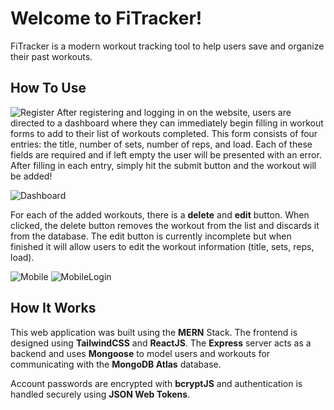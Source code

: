 # Welcome to FiTracker!

FiTracker is a modern workout tracking tool to help users save and organize their past workouts.

## How To Use

![Register](https://cdn.discordapp.com/attachments/1075512442437771355/1076006604731854848/Register.png)
After registering and logging in on the website, users are directed to a dashboard where they can immediately begin filling in workout forms to add to their list of workouts completed. This form consists of four entries: the title, number of sets, number of reps, and load. Each of these fields are required and if left empty the user will be presented with an error. After filling in each entry, simply hit the submit button and the workout will be added!

![Dashboard](https://cdn.discordapp.com/attachments/1075512442437771355/1076006605008683078/Landing.png)

For each of the added workouts, there is a **delete** and **edit** button. When clicked, the delete button removes the workout from the list and discards it from the database. The edit button is currently incomplete but when finished it will allow users to edit the workout information (title, sets, reps, load).

![Mobile](https://cdn.discordapp.com/attachments/1075512442437771355/1076006605361008691/Mobile.png)
![MobileLogin](https://cdn.discordapp.com/attachments/1075512442437771355/1076006605734297711/Mobile_Login.png)

## How It Works

This web application was built using the **MERN** Stack. The frontend is designed using **TailwindCSS** and **ReactJS**. The **Express** server acts as a backend and uses **Mongoose** to model users and workouts for communicating with the **MongoDB Atlas** database.

Account passwords are encrypted with **bcryptJS** and authentication is handled securely using **JSON Web Tokens**.
